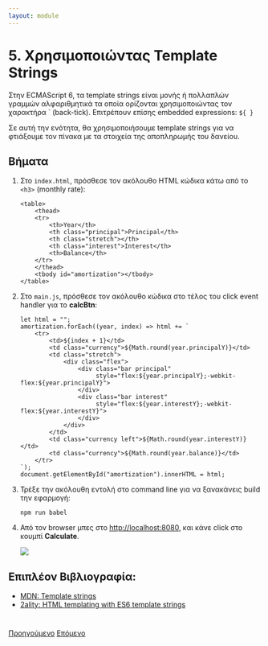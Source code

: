 ```yaml
---
layout: module
---
```

# 5. Χρησιμοποιώντας Template Strings

Στην ECMAScript 6, τα template strings είναι μονής ή πολλαπλών γραμμών αλφαριθμητικά τα οποία ορίζονται χρησιμοποιώντας τον χαρακτήρα \` (back-tick). Επιτρέπουν επίσης embedded expressions: ```${ }```

Σε αυτή την ενότητα, θα χρησιμοποιήσουμε template strings για να φτιάξουμε τον πίνακα με τα στοιχεία της αποπληρωμής του δανείου.

## Βήματα
	 
1. Στο `index.html`, πρόσθεσε τον ακόλουθο HTML κώδικα κάτω από το ```<h3>``` (monthly rate):
 
    ```
    <table>
        <thead>
        <tr>
            <th>Year</th>
            <th class="principal">Principal</th>
            <th class="stretch"></th>
            <th class="interest">Interest</th>
            <th>Balance</th>
        </tr>
        </thead>
        <tbody id="amortization"></tbody>
    </table>
    ```
 
1. Στο `main.js`, πρόσθεσε τον ακόλουθο κώδικα στο τέλος του click event handler για το **calcBtn**:  	 

    ```
	let html = "";
	amortization.forEach((year, index) => html += `
		<tr>
			<td>${index + 1}</td>
			<td class="currency">${Math.round(year.principalY)}</td> 
			<td class="stretch">
				<div class="flex">
					<div class="bar principal" 
						 style="flex:${year.principalY};-webkit-flex:${year.principalY}">
					</div>
					<div class="bar interest" 
						 style="flex:${year.interestY};-webkit-flex:${year.interestY}">
					</div>
				</div>
			</td>
			<td class="currency left">${Math.round(year.interestY)}</td> 
			<td class="currency">${Math.round(year.balance)}</td>
		</tr>
	`);
	document.getElementById("amortization").innerHTML = html;
	```
	
1. Τρέξε την ακόλουθη εντολή στο command line για να ξανακάνεις build την εφαρμογή:
    
    ```
    npm run babel
    ```

1. Από τον browser μπες στο [http://localhost:8080](http://localhost:8080), και κάνε click στο κουμπί **Calculate**.

    ![](images/amortization-table.jpg)


## Επιπλέον Βιβλιογραφία:

- [MDN: Template strings](https://developer.mozilla.org/en-US/docs/Web/JavaScript/Reference/template_strings)
- [2ality: HTML templating with ES6 template strings](http://www.2ality.com/2015/01/template-strings-html.html)


<div class="row" style="margin-top:40px;">
<div class="col-sm-12">
<a href="ecmascript6-arrow-functions.html" class="btn btn-default"><i class="glyphicon glyphicon-chevron-left"></i> Προηγούμενο</a>
<a href="ecmascript6-setup-webpack.html" class="btn btn-default pull-right">Επόμενο <i class="glyphicon glyphicon-chevron-right"></i></a>
</div>
</div>


